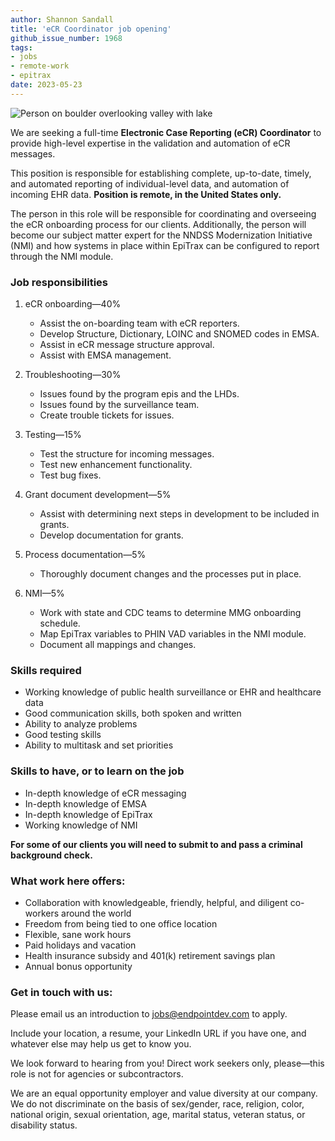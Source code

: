 ```yaml
---
author: Shannon Sandall
title: 'eCR Coordinator job opening'
github_issue_number: 1968
tags:
- jobs
- remote-work
- epitrax
date: 2023-05-23
---
```


<img src="/blog/2020/11/job-java-javascript-developer/20201107-124658-crop.jpg" alt="Person on boulder overlooking valley with lake" />

<!-- Photo by Jon Jensen -->

We are seeking a full-time **Electronic Case Reporting (eCR) Coordinator** to provide high-level expertise in the validation and automation of eCR messages.

This position is responsible for establishing complete, up-to-date, timely, and automated reporting of individual-level data, and automation of incoming EHR data. **Position is remote, in the United States only.**

The person in this role will be responsible for coordinating and overseeing the eCR onboarding process for our clients. Additionally, the person will become our subject matter expert for the NNDSS Modernization Initiative (NMI) and how systems in place within EpiTrax can be configured to report through the NMI module. 

### Job responsibilities

1. eCR onboarding—40%
    * Assist the on-boarding team with eCR reporters.
    * Develop Structure, Dictionary, LOINC and SNOMED codes in EMSA.
    * Assist in eCR message structure approval.
    * Assist with EMSA management.

1. Troubleshooting—30%
    * Issues found by the program epis and the LHDs.
    * Issues found by the surveillance team.
    * Create trouble tickets for issues.

1. Testing—15%
    * Test the structure for incoming messages.
    * Test new enhancement functionality.
    * Test bug fixes.

1. Grant document development—5%
    * Assist with determining next steps in development to be included in grants.
    * Develop documentation for grants.

1. Process documentation—5%
    * Thoroughly document changes and the processes put in place.

1. NMI—5%
    * Work with state and CDC teams to determine MMG onboarding schedule.
    * Map EpiTrax variables to PHIN VAD variables in the NMI module.
    * Document all mappings and changes.

### Skills required

* Working knowledge of public health surveillance or EHR and healthcare data
* Good communication skills, both spoken and written
* Ability to analyze problems
* Good testing skills
* Ability to multitask and set priorities

### Skills to have, or to learn on the job

* In-depth knowledge of eCR messaging
* In-depth knowledge of EMSA
* In-depth knowledge of EpiTrax
* Working knowledge of NMI

**For some of our clients you will need to submit to and pass a criminal background check.**

### What work here offers:

- Collaboration with knowledgeable, friendly, helpful, and diligent co-workers around the world
- Freedom from being tied to one office location
- Flexible, sane work hours
- Paid holidays and vacation
- Health insurance subsidy and 401(k) retirement savings plan
- Annual bonus opportunity

### Get in touch with us:

Please email us an introduction to jobs@endpointdev.com to apply.

Include your location, a resume, your LinkedIn URL if you have one, and whatever else may help us get to know you.

We look forward to hearing from you! Direct work seekers only, please—​this role is not for agencies or subcontractors.

We are an equal opportunity employer and value diversity at our company. We do not discriminate on the basis of sex/​gender, race, religion, color, national origin, sexual orientation, age, marital status, veteran status, or disability status.

<script type="application/ld+json">
{
  "@context": "http://schema.org/",
  "@type": "JobPosting",
  "title": "eCR Coordinator job opening",
  "description": "<p>We are seeking a full-time <strong>Electronic Case Reporting (eCR) Coordinator</strong> to provide high-level expertise in the validation and automation of eCR messages.</p><p>This position is responsible for establishing complete, up-to-date, timely, and automated reporting of individual-level data, and automation of incoming EHR data. <strong>Position is remote, in the United States only.</strong></p><p>The person in this role will be responsible for coordinating and overseeing the eCR onboarding process for our clients. Additionally, the person will become our subject matter expert for the NNDSS Modernization Initiative (NMI) and how systems in place within EpiTrax can be configured to report through the NMI module.</p><p>Here is the general breakdown of job responsibilities:</p><ol><li>eCR onboarding—40%</li><ul><li>Assist the on-boarding team with eCR reporters.</li><li>Develop Structure, Dictionary, LOINC and SNOMED codes in EMSA.</li><li>Assist in eCR message structure approval.</li><li>Assist with EMSA management.</li></ul><li>Troubleshooting—30%</li><ul><li>Issues found by the program epis and the LHDs.</li><li>Issues found by the surveillance team.</li><li>Create trouble tickets for issues.</li></ul><li>Testing—15%</li><ul><li>Test the structure for incoming messages.</li><li>Test new enhancement functionality.</li><li>Test bug fixes.</li></ul><li>Grant document development—5%</li><ul><li>Assist with determining next steps in development to be included in grants.</li><li>Develop documentation for grants.</li></ul><li>Process documentation—5%</li><ul><li>Thoroughly document changes and the processes put in place.</li></ul><li>NMI—5%</li><ul><li>Work with state and CDC teams to determine MMG onboarding schedule.</li><li>Map EpiTrax variables to PHIN VAD variables in the NMI module.</li><li>Document all mappings and changes.</li></ul></ol><p>Skills required:</p><ul><li>Working knowledge of public health surveillance or EHR and healthcare data</li><li>Good communication skills, both spoken and written</li><li>Ability to analyze problems</li><li>Good testing skills</li><li>Ability to multitask and set priorities</li></ul><p>Skills to have, or to learn on the job:</p><ul><li>In-depth knowledge of eCR messaging</li><li>In-depth knowledge of EMSA</li><li>In-depth knowledge of EpiTrax</li><li>Working knowledge of NMI</li></ul><p><strong>For some of our clients you will need to submit to and pass a criminal background check.</strong></p><p>What work here offers:</p><ul><li>Collaboration with knowledgeable, friendly, helpful, and diligent co-workers around the world</li><li>Freedom from being tied to one office location</li><li>Flexible, sane work hours</li><li>Paid holidays and vacation</li><li>Health insurance subsidy and 401(k) retirement savings plan</li><li>Annual bonus opportunity</li></ul><p>Get in touch with us:</p><p>Please email us an introduction to jobs@endpointdev.com to apply.</p><p>Include your location, a resume, your LinkedIn URL if you have one, and whatever else may help us get to know you.</p><p>We look forward to hearing from you! Direct work seekers only, please—​this role is not for agencies or subcontractors.</p><p>We are an equal opportunity employer and value diversity at our company. We do not discriminate on the basis of sex/​gender, race, religion, color, national origin, sexual orientation, age, marital status, veteran status, or disability status.</p>",
  "identifier": {
    "@type": "PropertyValue",
    "name": "End Point Dev",
    "value": "ecr-202305"
  },
  "datePosted": "2023-05-23",
  "validThrough": "2023-07-23",
  "employmentType": ["FULL_TIME"],
  "hiringOrganization": {
    "@type": "Organization",
    "name": "End Point Dev",
    "sameAs": "https://www.endpointdev.com/blog/2023/05/ecr-coordinator-job/",
    "logo": "https://www.endpointdev.com/images/favicon.ico"
  },
  "jobLocationType": "TELECOMMUTE",
  "applicantLocationRequirements": {
      "@type": "Country",
      "name": ["US"]
  }
}
</script>
